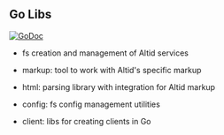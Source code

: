 ## Go Libs
[![GoDoc](https://godoc.org/github.com/golang/gddo?status.svg)](https://godoc.org/github.com/altid/libs)

- fs  creation and management of Altid services

- markup: tool to work with Altid's specific markup

- html: parsing library with integration for Altid markup

- config: fs config management utilities

- client: libs for creating clients in Go

